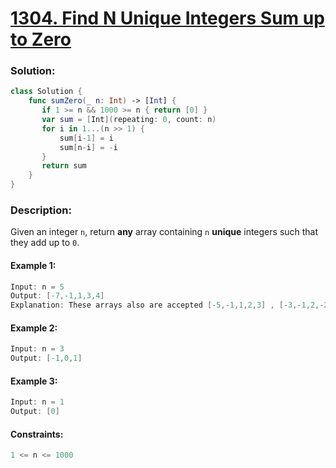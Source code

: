 # [1304. Find N Unique Integers Sum up to Zero](https://leetcode.com/problems/find-n-unique-integers-sum-up-to-zero/)

### Solution:
```swift
class Solution {
    func sumZero(_ n: Int) -> [Int] {
       if 1 >= n && 1000 >= n { return [0] }
       var sum = [Int](repeating: 0, count: n)
       for i in 1...(n >> 1) {
           sum[i-1] = i
           sum[n-i] = -i
       }
       return sum
    }
}
```

### Description:

Given an integer ```n```, return **any** array containing ```n``` **unique** integers such that they add up to ```0```.

#### Example 1:
```swift
Input: n = 5
Output: [-7,-1,1,3,4]
Explanation: These arrays also are accepted [-5,-1,1,2,3] , [-3,-1,2,-2,4].
```

#### Example 2:
```swift
Input: n = 3
Output: [-1,0,1]
```

#### Example 3:
```swift
Input: n = 1
Output: [0]
```

#### Constraints:
```swift
1 <= n <= 1000
```